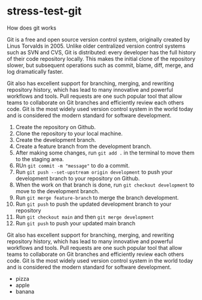 # stress-test-git
How does git works


Git is a free and open source version control system, originally created by Linus Torvalds in 2005. Unlike older centralized version control systems such as SVN and CVS, Git is distributed: every developer has the full history of their code repository locally. This makes the initial clone of the repository slower, but subsequent operations such as commit, blame, diff, merge, and log dramatically faster.

Git also has excellent support for branching, merging, and rewriting repository history, which has lead to many innovative and powerful workflows and tools. Pull requests are one such popular tool that allow teams to collaborate on Git branches and efficiently review each others code. Git is the most widely used version control system in the world today and is considered the modern standard for software development.


1. Create the repository on Github.
2. Clone the repository to your local machine.
3. Create the development branch.
4. Create a feature branch from the development branch.
5. After making some changes, run  ```git add .``` in the terminal to move them to the staging area.
6. RUn ```git commit -m "message"``` to do a commit.
7. Run ```git push --set-upstream origin development``` to push your development branch to your repository on Github.
8. When the work on that branch is done, run ``git checkout development`` to move to the development branch.
9. Run ```git merge feature-branch``` to merge the branch development.
10. Run ```git push``` to push the updated development branch to your repository
11. Run ```git checkout main``` and then ```git merge development```
12. Run ```git push``` to push your updated main branch

Git also has excellent support for branching, merging, and rewriting repository history, which has lead to many innovative and powerful workflows and tools. Pull requests are one such popular tool that allow teams to collaborate on Git branches and efficiently review each others code. Git is the most widely used version control system in the world today and is considered the modern standard for software development.


 * pizza
 * apple
 * banana
 

